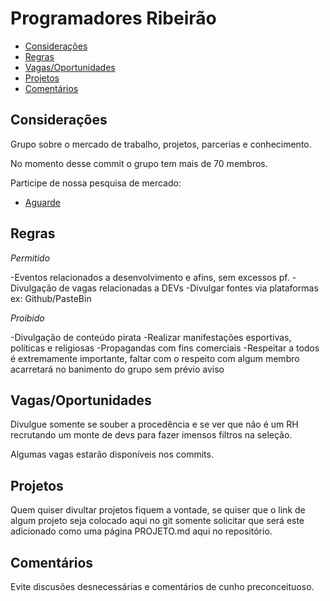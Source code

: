 # Programadores Ribeirão

* [Considerações](#considerações)
* [Regras](#regras)
* [Vagas/Oportunidades](#vagasoportunidades)
* [Projetos](#projetos)
* [Comentários](#comentarios)

## Considerações

Grupo sobre o mercado de trabalho, projetos, parcerias e conhecimento.

No momento desse commit o grupo tem mais de 70 membros.

Participe de nossa pesquisa de mercado: 

* [Aguarde](https://docs.google.com/forms/d/e/1FAIpQLSf77ttXV540xTr6IqyIzTLwVb2hMeMphCrCdMuudC0x09Ltkg/viewform)

## Regras

*Permitido*

-Eventos relacionados a desenvolvimento e afins, sem excessos pf.
-Divulgação de vagas relacionadas a DEVs
-Divulgar fontes via plataformas ex: Github/PasteBin

*Proibido*

-Divulgação de conteúdo pirata
-Realizar manifestações esportivas, políticas e religiosas
-Propagandas com fins comerciais
-Respeitar a todos é extremamente importante, faltar com o respeito com algum membro acarretará no banimento do grupo sem prévio aviso

## Vagas/Oportunidades

Divulgue somente se souber a procedência e se ver que não é um RH recrutando um monte de devs para fazer imensos filtros na seleção.

Algumas vagas estarão disponíveis nos commits.

## Projetos

Quem quiser divultar projetos fiquem a vontade, se quiser que o link de algum projeto seja colocado aqui no git somente solicitar que será este adicionado como uma página PROJETO.md aqui no repositório.

## Comentários

Evite discusões desnecessárias e comentários de cunho preconceituoso.
